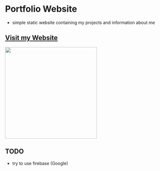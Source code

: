 # Portfolio Website 
- simple static website containing my projects and information about me
## [Visit my Website](https://kenaniscoding.github.io./)
<img><img src="https://github.com/user-attachments/assets/4f4010e7-0841-4a2d-b0af-b6b6c4429e71" width="300" height="300"/>
## TODO
- try to use firebase (Google)